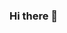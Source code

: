 ### Hi there 👋

<!--

- 🔭 I’m currently working on an Asteroid Radar App
- 🌱 I’m currently learning Anroid Development
- 👩‍💻 All of my projects are available at https://github.com/Arwakamal
- 📫 How to reach me: https://www.linkedin.com/in/arwa-kamal-a949421a5/
-->
